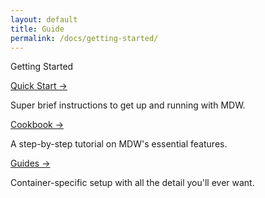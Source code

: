 ```yaml
---
layout: default
title: Guide
permalink: /docs/getting-started/
---
```


<section class="intro">
  <div class="grid">
    <div class="unit whole center-on-mobiles">
      <p class="first">Getting Started</p>
    </div>
  </div>
</section>
<section class="features">
  <div class="grid">
    <div class="unit one-third">
      <a href="quick-start">Quick Start &rarr;</a>
	  <p>Super brief instructions to get up and running with MDW.</p>
    </div>
    <div class="unit one-third">
      <a href="../guides/mdw-cookbook">Cookbook &rarr;</a>
      <p>A step-by-step tutorial on MDW's essential features.</p>
    </div>
    <div class="unit one-third">
      <a href="{{ site.baseurl }}/docs/guides/">Guides &rarr;</a>
      <p>Container-specific setup with all the detail you'll ever want.</p>
    </div>
    <div class="clear"></div>
  </div>
</section>


